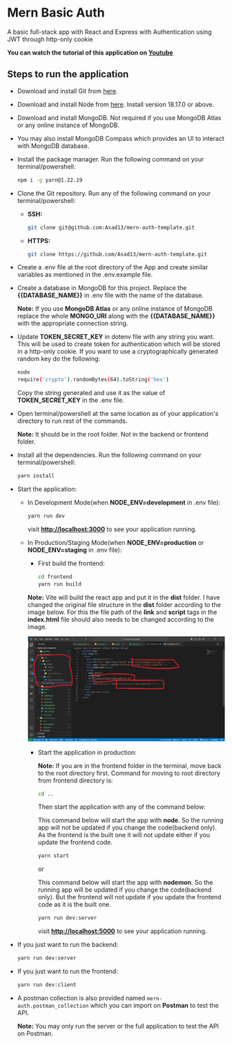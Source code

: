 # Mern Basic Auth

A basic full-stack app with React and Express with Authentication using JWT through http-only cookie

**You can watch the tutorial of this application on [Youtube](https://youtu.be/R4AhvYORZRY)**

## Steps to run the application

- Download and install Git from [here](https://git-scm.com/download).
- Download and install Node from [here](https://nodejs.org/en). Install version 18.17.0 or above.
- Download and install MongoDB. Not required if you use MongoDB Atlas or any online instance of MongoDB.
- You may also install MongoDB Compass which provides an UI to interact with MongoDB database.
- Install the package manager. Run the following command on your terminal/powershell:

  ```bash
  npm i -g yarn@1.22.19
  ```

- Clone the Git repository. Run any of the following command on your terminal/powershell:
  - **SSH:**

      ```bash
      git clone git@github.com:Asad13/mern-auth-template.git
      ```

  - **HTTPS:**

      ```bash
      git clone https://github.com/Asad13/mern-auth-template.git
      ```

- Create a .env file at the root directory of the App and create similar variables as mentioned in the .env.example file.
- Create a database in MongoDB for this project. Replace the **{{DATABASE_NAME}}** in .env file with the name of the database.
  
  **Note:** If you use **MongoDB Atlas** or any online instance of MongoDB replace the whole **MONGO_URI** along with the **{{DATABASE_NAME}}** with the appropriate connection string.
- Update **TOKEN_SECRET_KEY** in dotenv file with any string you want. This will be used to create token for authentication which will be stored in a http-only cookie. If you want to use a cryptographically generated random key do the following:

  ```bash
  node
  require('crypto').randomBytes(64).toString('hex')
  ```
  
  Copy the string generated and use it as the value of **TOKEN_SECRET_KEY** in the .env file.
- Open terminal/powershell at the same location as of your application's directory to run rest of the commands.
  
  **Note:** It should be in the root folder. Not in the backend or frontend folder.
- Install all the dependencies. Run the following command on your terminal/powershell:

  ```bash
  yarn install
  ```

- Start the application:
  - In Development Mode(when **NODE_ENV=development** in .env file):

    ```bash
    yarn run dev
    ```

    visit **<http://localhost:3000>** to see your application running.
  - In Production/Staging Mode(when **NODE_ENV=production** or **NODE_ENV=staging** in .env file):
    - First build the frontend:

      ```bash
      cd frontend
      yarn run build
      ```

    **Note:** Vite will build the react app and put it in the **dist** folder. I have changed the original file structure in the **dist** folder according to the image below. For this the file path of the **link** and **script** tags in the **index.html** file should also needs to be changed according to the image.

    ![updated dist folder structure in the frontend](./readme/distFolderStructure.png)

    - Start the application in production:

      **Note:** If you are in the frontend folder in the terminal, move back to the root directory first. Command for moving to root directory from frontend directory is:

       ```bash
      cd ..
      ```

      Then start the application with any of the command below:

      This command below will start the app with **node**. So the running app will not be updated if you change the code(backend only). As the frontend is the built one it will not update either if you update the frontend code.

      ```bash
      yarn start
      ```

      or

      This command below will start the app with **nodemon**. So the running app will be updated if you change the code(backend only). But the frontend will not update if you update the frontend code as it is the built one.

      ```bash
      yarn run dev:server
      ```

      visit **<http://localhost:5000>** to see your application running.
- If you just want to run the backend:

  ```bash
  yarn run dev:server
  ```

- If you just want to run the frontend:

  ```bash
  yarn run dev:client
  ```

- A postman collection is also provided named `mern-auth.postman_collection` which you can import on **Postman** to test the API.
  
  **Note:** You may only run the server or the full application to test the API on Postman.
